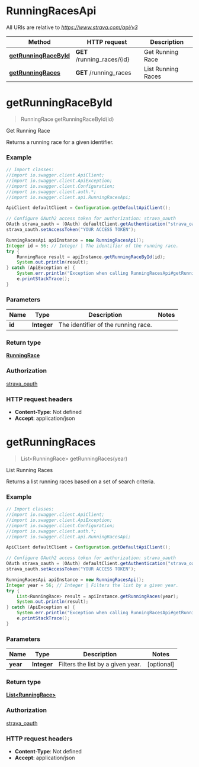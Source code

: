# RunningRacesApi

All URIs are relative to *https://www.strava.com/api/v3*

Method | HTTP request | Description
------------- | ------------- | -------------
[**getRunningRaceById**](RunningRacesApi.md#getRunningRaceById) | **GET** /running_races/{id} | Get Running Race
[**getRunningRaces**](RunningRacesApi.md#getRunningRaces) | **GET** /running_races | List Running Races


<a name="getRunningRaceById"></a>
# **getRunningRaceById**
> RunningRace getRunningRaceById(id)

Get Running Race

Returns a running race for a given identifier.

### Example
```java
// Import classes:
//import io.swagger.client.ApiClient;
//import io.swagger.client.ApiException;
//import io.swagger.client.Configuration;
//import io.swagger.client.auth.*;
//import io.swagger.client.api.RunningRacesApi;

ApiClient defaultClient = Configuration.getDefaultApiClient();

// Configure OAuth2 access token for authorization: strava_oauth
OAuth strava_oauth = (OAuth) defaultClient.getAuthentication("strava_oauth");
strava_oauth.setAccessToken("YOUR ACCESS TOKEN");

RunningRacesApi apiInstance = new RunningRacesApi();
Integer id = 56; // Integer | The identifier of the running race.
try {
    RunningRace result = apiInstance.getRunningRaceById(id);
    System.out.println(result);
} catch (ApiException e) {
    System.err.println("Exception when calling RunningRacesApi#getRunningRaceById");
    e.printStackTrace();
}
```

### Parameters

Name | Type | Description  | Notes
------------- | ------------- | ------------- | -------------
 **id** | **Integer**| The identifier of the running race. |

### Return type

[**RunningRace**](RunningRace.md)

### Authorization

[strava_oauth](../README.md#strava_oauth)

### HTTP request headers

 - **Content-Type**: Not defined
 - **Accept**: application/json

<a name="getRunningRaces"></a>
# **getRunningRaces**
> List&lt;RunningRace&gt; getRunningRaces(year)

List Running Races

Returns a list running races based on a set of search criteria.

### Example
```java
// Import classes:
//import io.swagger.client.ApiClient;
//import io.swagger.client.ApiException;
//import io.swagger.client.Configuration;
//import io.swagger.client.auth.*;
//import io.swagger.client.api.RunningRacesApi;

ApiClient defaultClient = Configuration.getDefaultApiClient();

// Configure OAuth2 access token for authorization: strava_oauth
OAuth strava_oauth = (OAuth) defaultClient.getAuthentication("strava_oauth");
strava_oauth.setAccessToken("YOUR ACCESS TOKEN");

RunningRacesApi apiInstance = new RunningRacesApi();
Integer year = 56; // Integer | Filters the list by a given year.
try {
    List<RunningRace> result = apiInstance.getRunningRaces(year);
    System.out.println(result);
} catch (ApiException e) {
    System.err.println("Exception when calling RunningRacesApi#getRunningRaces");
    e.printStackTrace();
}
```

### Parameters

Name | Type | Description  | Notes
------------- | ------------- | ------------- | -------------
 **year** | **Integer**| Filters the list by a given year. | [optional]

### Return type

[**List&lt;RunningRace&gt;**](RunningRace.md)

### Authorization

[strava_oauth](../README.md#strava_oauth)

### HTTP request headers

 - **Content-Type**: Not defined
 - **Accept**: application/json

